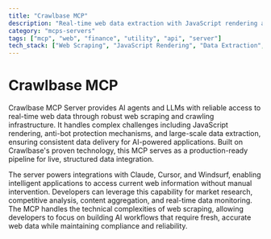 ```yaml
---
title: "Crawlbase MCP"
description: "Real-time web data extraction with JavaScript rendering and anti-bot protection for AI workflows and applications."
category: "mcps-servers"
tags: ["mcp", "web", "finance", "utility", "api", "server"]
tech_stack: ["Web Scraping", "JavaScript Rendering", "Data Extraction", "Real-time Data", "AI Workflows"]
---
```


# Crawlbase MCP

Crawlbase MCP Server provides AI agents and LLMs with reliable access to real-time web data through robust web scraping and crawling infrastructure. It handles complex challenges including JavaScript rendering, anti-bot protection mechanisms, and large-scale data extraction, ensuring consistent data delivery for AI-powered applications. Built on Crawlbase's proven technology, this MCP serves as a production-ready pipeline for live, structured data integration.

The server powers integrations with Claude, Cursor, and Windsurf, enabling intelligent applications to access current web information without manual intervention. Developers can leverage this capability for market research, competitive analysis, content aggregation, and real-time data monitoring. The MCP handles the technical complexities of web scraping, allowing developers to focus on building AI workflows that require fresh, accurate web data while maintaining compliance and reliability.
